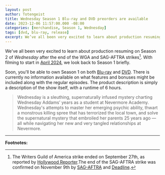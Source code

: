 ```yaml
---
layout: post
author: Totengeist
title: Wednesday Season 1 Blu-ray and DVD preorders are available
date: 2023-12-06 11:57:00.000 -08:00
categories: [merchandise, Season 1, Wednesday]
tags: [dvd, blu-ray, release]
excerpt: We’ve all been very excited to learn about production resuming on Season 2 of Wednesday after the end of the WGA and SAG-AFTRA strikes. With filming to start in April 2024, we look back to Season 1 briefly. Soon, you’ll be able to own Season 1 on both Blu-ray and DVD. There is currently no information available on what features and bonuses might be included along with the regular episodes.
---
```


We've all been very excited to learn about production resuming on Season 2 of *Wednesday* after the end of the WGA and SAG-AFTRA strikes[^strikes-end]. With filming to start in [April 2024][deadline-1235601823], we look back to Season 1 briefly.

Soon, you'll be able to own Season 1 on both [Blu-ray](https://www.amazon.com/Wednesday-Complete-First-Season-Blu-ray/dp/B0CNT9SFVD) and [DVD](https://www.amazon.com/Wednesday-The-Complete-First-Season/dp/B0CNTCWBPB). There is currently no information available on what features and bonuses might be included along with the regular episodes. The product description is simply a description of the show itself, with a runtime of 6 hours.

> Wednesday is a sleuthing, supernaturally infused mystery charting Wednesday Addams’ years as a student at Nevermore Academy. Wednesday's attempts to master her emerging psychic ability, thwart a monstrous killing spree that has terrorized the local town, and solve the supernatural mystery that embroiled her parents 25 years ago — all while navigating her new and very tangled relationships at Nevermore.

---

**Footnotes:**

[^strikes-end]: The Writers Guild of America strike ended on September 27th, as reported by [Hollywood Reporter][hrep-1235600992].The end of the SAG-AFTRA strike was confirmed on November 9th by [SAG-AFTRA][sag-aftra-strike] and [Deadline][deadline-1235566470].

[deadline-1235566470]: https://deadline.com/2023/11/sag-strike-ends-actors-studios-deal-contract-1235566470/ "Deadline: The Strike Is Over! SAG-AFTRA & Studios Reach Tentative Deal On New Three-Year Contract"
[deadline-1235601823]: https://deadline.com/2023/11/wednesday-production-move-ireland-season-2-start-romania-1235601823/ "Deadline: ‘Wednesday’ Moving Production To Ireland As Season 2 Eyes Spring Start"
[hrep-1235600992]: https://www.hollywoodreporter.com/business/business-news/writers-guild-strike-end-1235600992/ "Hollywood Reporter: Writers Guild Strike to End Wednesday: Leadership Votes to Conclude Historic Work Stoppage"
[sag-aftra-strike]: https://www.sagaftra.org/tentative-agreement-reached "SAG-AFTRA: Tentative Agreement Reached"
